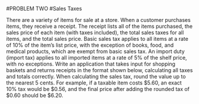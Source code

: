 #PROBLEM TWO
#Sales Taxes

There are a variety of items for sale at a store. When a customer purchases items, they receive a receipt. The receipt
lists all of the items purchased, the sales price of each item (with taxes included), the total sales taxes for all items,
and the total sales price.
Basic sales tax applies to all items at a rate of 10% of the item’s list price, with the exception of books, food, and
medical products, which are exempt from basic sales tax. An import duty (import tax) applies to all imported items at
a rate of 5% of the shelf price, with no exceptions.
Write an application that takes input for shopping baskets and returns receipts in the format shown below, calculating
all taxes and totals correctly. When calculating the sales tax, round the value up to the nearest 5 cents. For example, if
a taxable item costs $5.60, an exact 10% tax would be $0.56, and the final price after adding the rounded tax of $0.60
should be $6.20.
